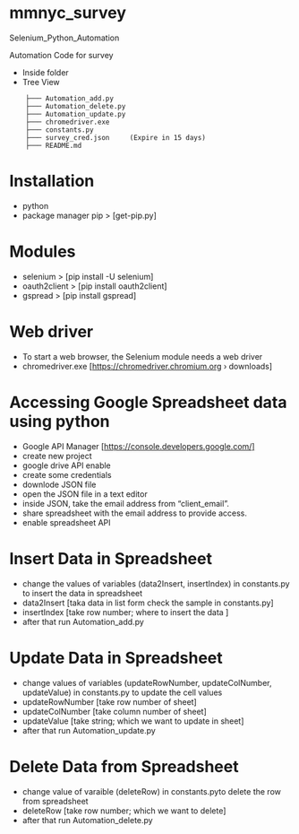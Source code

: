 # mmnyc_survey
Selenium_Python_Automation

Automation Code for survey

* Inside folder
* Tree  View
```
	├─── Automation_add.py
	├─── Automation_delete.py
	├─── Automation_update.py
	├─── chromedriver.exe
	├─── constants.py
	├─── survey_cred.json     (Expire in 15 days)
	├─── README.md
```
# Installation

* python
* package manager pip > [get-pip.py]

# Modules 

* selenium > [pip install -U selenium]
* oauth2client > [pip install oauth2client]
* gspread > [pip install gspread]

# Web driver

* To start a web browser, the Selenium module needs a web driver
* chromedriver.exe [https://chromedriver.chromium.org › downloads]

# Accessing Google Spreadsheet data using python

* Google API Manager [https://console.developers.google.com/]
* create new project
* google drive API enable 
* create some credentials
* downlode JSON file 
* open the JSON file in a text editor 
* inside JSON, take the email address from “client_email”.
* share spreadsheet with the email address to provide access.
* enable spreadsheet API

# Insert Data in Spreadsheet

* change the values of variables (data2Insert, insertIndex) in constants.py to insert the data in spreadsheet
* data2Insert [taka data in list form check the sample in constants.py]
* insertIndex [take row number; where to insert the data ]
* after that run Automation_add.py

# Update Data in Spreadsheet

* change values of variables (updateRowNumber, updateColNumber, updateValue) in constants.py to update the cell values
* updateRowNumber [take row number of sheet]
* updateColNumber [take column number of sheet]
* updateValue [take string; which we want to update in sheet]
* after that run Automation_update.py

# Delete Data from Spreadsheet

* change value of varaible (deleteRow) in constants.pyto delete the row from spreadsheet
* deleteRow [take row number; which we want to delete]
* after that run Automation_delete.py

